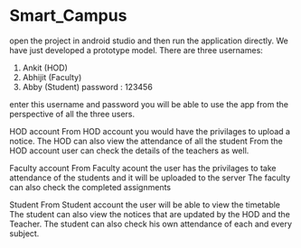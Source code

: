 # Smart_Campus
open the project in android studio and then run the application directly.
We have just developed a prototype model.
There are three usernames:


1) Ankit (HOD)
2) Abhijit (Faculty)
3) Abby (Student)
password : 123456

enter this username and password you will be able to use the app from the perspective of all the three users.

HOD account
From HOD account you would have the privilages to upload a notice.
The HOD can also view the attendance of all the student
From the HOD account user can check the details of the teachers as well.

Faculty account 
From Faculty acount the user has the privilages to take attendance of the students and it will be uploaded to the server
The faculty can also check the completed assignments

Student
From Student account  the user will be able to view the timetable
The student can also view the notices that are updated by the HOD and the Teacher.
The student can also check his own attendance of each and every subject.
